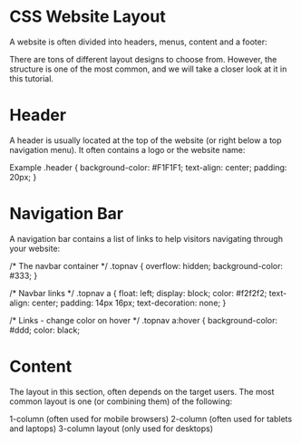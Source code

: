 # CSS Website Layout


A website is often divided into headers, menus, content and a footer:


There are tons of different layout designs to choose from. However, the structure  is one of the most common, and we will take a closer look at it in this tutorial.


# Header
A header is usually located at the top of the website (or right below a top navigation menu). It often contains a logo or the website name:

Example
.header {
  background-color: #F1F1F1;
  text-align: center;
  padding: 20px;
}

# Navigation Bar
A navigation bar contains a list of links to help visitors navigating through your website:


/* The navbar container */
.topnav {
  overflow: hidden;
  background-color: #333;
}

/* Navbar links */
.topnav a {
  float: left;
  display: block;
  color: #f2f2f2;
  text-align: center;
  padding: 14px 16px;
  text-decoration: none;
}

/* Links - change color on hover */
.topnav a:hover {
  background-color: #ddd;
  color: black;


  # Content
The layout in this section, often depends on the target users. The most common layout is one (or combining them) of the following:

1-column (often used for mobile browsers)
2-column (often used for tablets and laptops)
3-column layout (only used for desktops)
